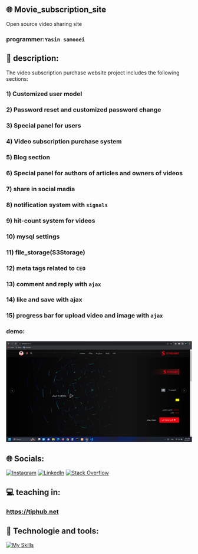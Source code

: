 ## 🌐 Movie_subscription_site
Open source video sharing site 
### programmer:`Yasin samooei`
## 🔴 description:

The video subscription purchase website project includes the following sections:
### 1) Customized user model
### 2) Password reset and customized password change
### 3) Special panel for users
### 4) Video subscription purchase system
### 5) Blog section
### 6) Special panel for authors of articles and owners of videos
### 7) share in social madia
### 8) notification system with `signals`
### 9) hit-count system for videos
### 10) mysql settings
### 11) file_storage(S3Storage)
### 12) meta tags related to `CEO`
### 13) comment and reply with `ajax`
### 14) like and save with ajax
### 15) progress bar for upload video and image with `ajax`

### demo:
![alt text](https://github.com/YasinSamooei/Movie_subscription_site/blob/main/demo.png)
## 🌐 Socials:
[![Instagram](https://img.shields.io/badge/Instagram-%23E4405F.svg?logo=Instagram&logoColor=white)](https://instagram.com/y.electrocode) [![LinkedIn](https://img.shields.io/badge/LinkedIn-%230077B5.svg?logo=linkedin&logoColor=white)](https://linkedin.com/in/yasin-samooei)
[![Stack Overflow](https://img.shields.io/badge/-Stackoverflow-FE7A16?logo=stack-overflow&logoColor=white)](https://stackoverflow.com/users/18289622/yasinsamooei)
## 💻 teaching in:
### https://tiphub.net
## 📱 Technologie and tools:
[![My Skills](https://skillicons.dev/icons?i=python,django,html,css,bootstrap,git,github,blender,aftereffects,photoshop,pr,mysql,vscode)](https://skillicons.dev)


